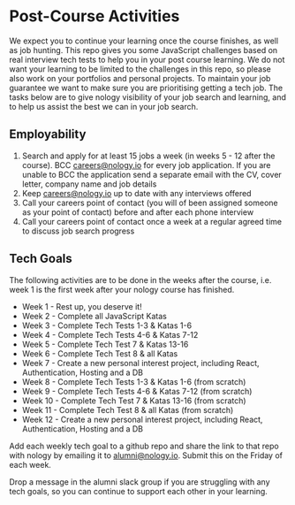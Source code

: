 # Post-Course Activities

We expect you to continue your learning once the course finishes, as well as job hunting. This repo gives you some JavaScript challenges based on real interview tech tests to help you in your post course learning. We do not want your learning to be limited to the challenges in this repo, so please also work on your portfolios and personal projects.
To maintain your job guarantee we want to make sure you are prioritising getting a tech job. The tasks below are to give nology visibility of your job search and learning, and to help us assist the best we can in your job search.

## Employability

1. Search and apply for at least 15 jobs a week (in weeks 5 - 12 after the course). BCC careers@nology.io for every job application. If you are unable to BCC the application send a separate email with the CV, cover letter, company name and job details
2. Keep careers@nology.io up to date with any interviews offered
3. Call your careers point of contact (you will of been assigned someone as your point of contact) before and after each phone interview
4. Call your careers point of contact once a week at a regular agreed time to discuss job search progress

## Tech Goals

The following activities are to be done in the weeks after the course, i.e. week 1 is the first week after your nology course has finished.

-   Week 1 - Rest up, you deserve it!
-   Week 2 - Complete all JavaScript Katas
-   Week 3 - Complete Tech Tests 1-3 & Katas 1-6
-   Week 4 - Complete Tech Tests 4-6 & Katas 7-12
-   Week 5 - Complete Tech Test 7 & Katas 13-16
-   Week 6 - Complete Tech Test 8 & all Katas
-   Week 7 - Create a new personal interest project, including React, Authentication, Hosting and a DB
-   Week 8 - Complete Tech Tests 1-3 & Katas 1-6 (from scratch)
-   Week 9 - Complete Tech Tests 4-6 & Katas 7-12 (from scratch)
-   Week 10 - Complete Tech Test 7 & Katas 13-16 (from scratch)
-   Week 11 - Complete Tech Test 8 & all Katas (from scratch)
-   Week 12 - Create a new personal interest project, including React, Authentication, Hosting and a DB

Add each weekly tech goal to a github repo and share the link to that repo with nology by emailing it to alumni@nology.io. Submit this on the Friday of each week.

Drop a message in the alumni slack group if you are struggling with any tech goals, so you can continue to support each other in your learning.